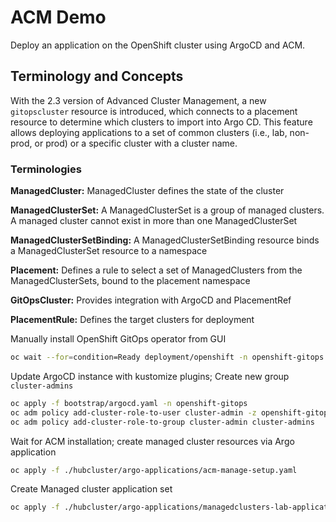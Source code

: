 # ACM Demo

Deploy an application on the OpenShift cluster using ArgoCD and ACM.

## Terminology and Concepts

With the 2.3 version of Advanced Cluster Management, a new `gitopscluster` resource is introduced, which connects to a placement resource to determine which clusters to import into Argo CD. This feature allows deploying applications to a set of common clusters (i.e., lab, non-prod, or prod) or a specific cluster with a cluster name.

### Terminologies

**ManagedCluster:** ManagedCluster defines the state of the cluster

**ManagedClusterSet:** A ManagedClusterSet is a group of managed clusters. A managed cluster cannot exist in more than one ManagedClusterSet

**ManagedClusterSetBinding:** A ManagedClusterSetBinding resource binds a ManagedClusterSet resource to a namespace

**Placement:** Defines a rule to select a set of ManagedClusters from the ManagedClusterSets, bound to the placement namespace

**GitOpsCluster:** Provides integration with ArgoCD and PlacementRef

**PlacementRule:** Defines the target clusters for deployment

Manually install OpenShift GitOps operator from GUI

```bash
oc wait --for=condition=Ready deployment/openshift -n openshift-gitops
```

Update ArgoCD instance with kustomize plugins; Create new group `cluster-admins`

```bash
oc apply -f bootstrap/argocd.yaml -n openshift-gitops
oc adm policy add-cluster-role-to-user cluster-admin -z openshift-gitops-argocd-application-controller -n openshift-gitops
oc adm policy add-cluster-role-to-group cluster-admin cluster-admins
```

Wait for ACM installation; create managed cluster resources via Argo application

```bash
oc apply -f ./hubcluster/argo-applications/acm-manage-setup.yaml
```

Create Managed cluster application set

```bash
oc apply -f ./hubcluster/argo-applications/managedclusters-lab-applicationset.yaml
```
